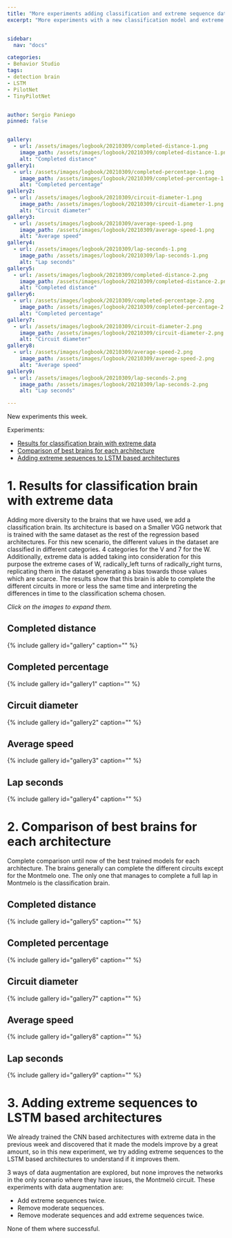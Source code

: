 ```yaml
---
title: "More experiments adding classification and extreme sequence data for LSTM models"
excerpt: "More experiments with a new classification model and extreme data for the LSTM based models"


sidebar:
  nav: "docs"

categories:
- Behavior Studio
tags:
- detection brain
- LSTM
- PilotNet
- TinyPilotNet


author: Sergio Paniego
pinned: false


gallery:
  - url: /assets/images/logbook/20210309/completed-distance-1.png
    image_path: /assets/images/logbook/20210309/completed-distance-1.png
    alt: "Completed distance"
gallery1:
  - url: /assets/images/logbook/20210309/completed-percentage-1.png
    image_path: /assets/images/logbook/20210309/completed-percentage-1.png
    alt: "Completed percentage"
gallery2:
  - url: /assets/images/logbook/20210309/circuit-diameter-1.png
    image_path: /assets/images/logbook/20210309/circuit-diameter-1.png
    alt: "Circuit diameter"
gallery3:
  - url: /assets/images/logbook/20210309/average-speed-1.png
    image_path: /assets/images/logbook/20210309/average-speed-1.png
    alt: "Average speed"
gallery4:
  - url: /assets/images/logbook/20210309/lap-seconds-1.png
    image_path: /assets/images/logbook/20210309/lap-seconds-1.png
    alt: "Lap seconds"
gallery5:
  - url: /assets/images/logbook/20210309/completed-distance-2.png
    image_path: /assets/images/logbook/20210309/completed-distance-2.png
    alt: "Completed distance"
gallery6:
  - url: /assets/images/logbook/20210309/completed-percentage-2.png
    image_path: /assets/images/logbook/20210309/completed-percentage-2.png
    alt: "Completed percentage"
gallery7:
  - url: /assets/images/logbook/20210309/circuit-diameter-2.png
    image_path: /assets/images/logbook/20210309/circuit-diameter-2.png
    alt: "Circuit diameter"
gallery8:
  - url: /assets/images/logbook/20210309/average-speed-2.png
    image_path: /assets/images/logbook/20210309/average-speed-2.png
    alt: "Average speed"
gallery9:
  - url: /assets/images/logbook/20210309/lap-seconds-2.png
    image_path: /assets/images/logbook/20210309/lap-seconds-2.png
    alt: "Lap seconds"

---
```


New experiments this week.

Experiments:
* [Results for classification brain with extreme data](#experiment-1)
* [Comparison of best brains for each architecture](#experiment-2)
* [Adding extreme sequences to LSTM based architectures](#experiment-3)



<a name="experiment-1"></a>
# 1. Results for classification brain with extreme data

Adding more diversity to the brains that we have used, we add a classification brain. Its architecture is based on a Smaller 
VGG network that is trained with the same dataset as the rest of the regression based architectures. For this new scenario, the different 
values in the dataset are classified in different categories. 4 categories for the V and 7 for the W. Additionally, extreme data is added taking 
into consideration for this purpose the extreme cases of W, radically_left turns of radically_right turns, replicating them in the dataset generating 
a bias towards those values which are scarce. The results show that this brain is able to complete the different circuits in more or less the same
time and interpreting the differences in time to the classification schema chosen. 



*Click on the images to expand them.*

## Completed distance

{% include gallery id="gallery" caption="" %}

## Completed percentage
{% include gallery id="gallery1" caption="" %}

## Circuit diameter
{% include gallery id="gallery2" caption="" %}

## Average speed
{% include gallery id="gallery3" caption="" %}

## Lap seconds
{% include gallery id="gallery4" caption="" %}


<a name="experiment-2"></a>
# 2. Comparison of best brains for each architecture

Complete comparison until now of the best trained models for each architecture. The brains generally can complete the 
different circuits except for the Montmelo one. The only one that manages to complete a full lap in Montmelo is the classification
brain. 

## Completed distance

{% include gallery id="gallery5" caption="" %}

## Completed percentage
{% include gallery id="gallery6" caption="" %}

## Circuit diameter
{% include gallery id="gallery7" caption="" %}

## Average speed
{% include gallery id="gallery8" caption="" %}

## Lap seconds
{% include gallery id="gallery9" caption="" %}


<a name="experiment-3"></a>
# 3. Adding extreme sequences to LSTM based architectures

We already trained the CNN based architectures with extreme data in the previous week and discovered that it made the models improve
by a great amount, so in this new experiment, we try adding extreme sequences to the LSTM based architectures to understand if
it improves them. 

3 ways of data augmentation are explored, but none improves the networks in the only scenario where they have issues, the Montmeló circuit. 
These experiments with data augmentation are:

* Add extreme sequences twice.
* Remove moderate sequences.
* Remove moderate sequences and add extreme sequences twice.

None of them where successful.
